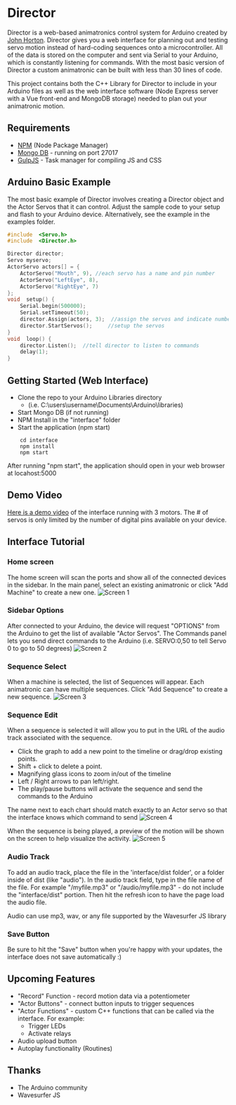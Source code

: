 
# Director
Director is a web-based animatronics control system for Arduino created by [John Horton](https://twitter.com/johnventions). Director gives you a web interface for planning out and testing servo motion instead of hard-coding sequences onto a microcontroller. All of the data is stored on the computer and sent via Serial to your Arduino, which is constantly listening for commands. With the most basic version of Director a custom animatronic can be built with less than 30 lines of code.

This project contains both the C++ Library for Director to include in your Arduino files as well as the web interface software (Node Express server with a Vue front-end and MongoDB storage) needed to plan out your animatronic motion.

## Requirements

 - [NPM](https://www.npmjs.com/get-npm) (Node Package Manager)
 -  [Mongo DB](https://docs.mongodb.com/v3.2/administration/install-community/) - running on port 27017 
 - [GulpJS](https://gulpjs.com/docs/en/getting-started/quick-start) - Task manager for compiling JS and CSS

## Arduino Basic Example
The most basic example of Director involves creating a Director object and the Actor Servos that it can control. Adjust the sample code to your setup and flash to your Arduino device. Alternatively, see the example in the examples folder.

```c++
#include  <Servo.h>
#include  <Director.h>  

Director director;
Servo myservo;
ActorServo actors[] = {
	ActorServo("Mouth", 9), //each servo has a name and pin number
	ActorServo("LeftEye", 8),
	ActorServo("RightEye", 7)
};
void  setup() {
	Serial.begin(500000);
	Serial.setTimeout(50);
	director.Assign(actors, 3);  //assign the servos and indicate number of servos
	director.StartServos();		//setup the servos
}
void  loop() {
	director.Listen();	//tell director to listen to commands
	delay(1);
}
```

## Getting Started (Web Interface)

 - Clone the repo to your Arduino Libraries directory
	 - (i.e. C:\users\username\Documents\Arduino\libraries)
 - Start Mongo DB (if not running)
 - NPM Install in the "interface" folder
 - Start the application (npm start)
```
    cd interface
    npm install
    npm start
```
After running "npm start", the application should open in your web browser at locahost:5000

## Demo Video
[Here is a demo video](https://www.youtube.com/watch?v=AfgRimX_5pM) of the interface running with 3 motors. The # of servos is only limited by the number of digital pins available on your device.

## Interface Tutorial
### Home screen
The home screen will scan the ports and show all of the connected devices in the sidebar. In the main panel, select an existing animatronic or click "Add Machine" to create a new one.
![Screen 1](https://i.imgur.com/gvd1Iq8.png)

### Sidebar Options
After connected to your Arduino, the device will request "OPTIONS" from the Arduino to get the list of available "Actor Servos". The Commands panel lets you send direct commands to the Arduino (i.e. SERVO:0,50 to tell Servo 0 to go to 50 degrees)
![Screen 2](https://i.imgur.com/wSlKqgo.png)

### Sequence Select
When a machine is selected, the list of Sequences will appear. Each animatronic can have multiple sequences. Click "Add Sequence" to create a new sequence.
![Screen 3](https://i.imgur.com/OFO9jX3.png)

### Sequence Edit
When a sequence is selected it will allow you to put in the URL of the audio track associated with the sequence. 

 - Click the graph to add a new point to the timeline or drag/drop existing points. 
 - Shift + click to delete a point.
 - Magnifying glass icons to zoom in/out of the timeline
 - Left / Right arrows to pan left/right.
 - The play/pause buttons will activate the sequence and send the commands to the Arduino
 
 The name next to each chart should match exactly to an Actor servo so that the interface knows which command to send
![Screen 4](https://i.imgur.com/4LbAqst.png)

When the sequence is being played, a preview of the motion will be shown on the screen to help visualize the activity.
![Screen 5](https://i.imgur.com/A8kBDiI.png)

### Audio Track
To add an audio track, place the file in the 'interface/dist folder', or a folder inside of dist (like "audio"). In the audio track field, type in the file name of the file. For example "/myfile.mp3" or "/audio/myfile.mp3" - do not include the "interface/dist" portion. Then hit the refresh icon to have the page load the audio file.

Audio can use mp3, wav, or any file supported by the Wavesurfer JS library

### Save Button
Be sure to hit the "Save" button when you're happy with your updates, the interface does not save automatically :)

## Upcoming Features
 - "Record" Function - record motion data via a potentiometer
 - "Actor Buttons" - connect button inputs to trigger sequences
 - "Actor Functions" - custom C++ functions that can be called via the interface. For example:
	 - Trigger LEDs
	 - Activate relays
 - Audio upload button
 - Autoplay functionality (Routines)

## Thanks
 - The Arduino community
 - Wavesurfer JS
